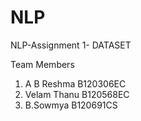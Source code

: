 # NLP
NLP-Assignment 1- DATASET

Team Members

1. A B Reshma     B120306EC
2. Velam Thanu    B120568EC 
3. B.Sowmya       B120691CS
